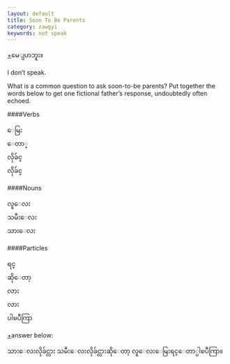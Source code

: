 ```yaml
---
layout: default
title: Soon To Be Parents
category: zawgyi
keywords: not speak
---
```


<p class="hide-trigger"><a href="#">+</a><span class="zawgyi">မေျပာဘူး။</span></p>
<p class="en hide-this">I don’t speak.</p>

What is a common question to ask soon-to-be parents? Put together the words below to get one fictional father’s response, undoubtedly often echoed.    

####Verbs
<p class="zawgyi">
ေမြး<br>
ေတာ္<br>
လိုခ်င္<br>
လိုခ်င္
</p>    

####Nouns
<p class="zawgyi">
လူေလး<br>
သမီးေလး<br>
သားေလး
</p>    

####Particles
<p class="zawgyi">
ရင္<br>
ဆိုေတာ့<br>
လား<br>
လား<br>
ပါၿပီကြာ
</p>    

<p class="hide-trigger"><a href="#">+</a>answer below:</p>
<p class="zawgyi hide-this">သားေလးလိုခ်င္လား သမီးေလးလိုခ်င္လားဆိုေတာ့ လူေလးေမြးရင္ေတာ္ပါၿပီကြာ။</p>
